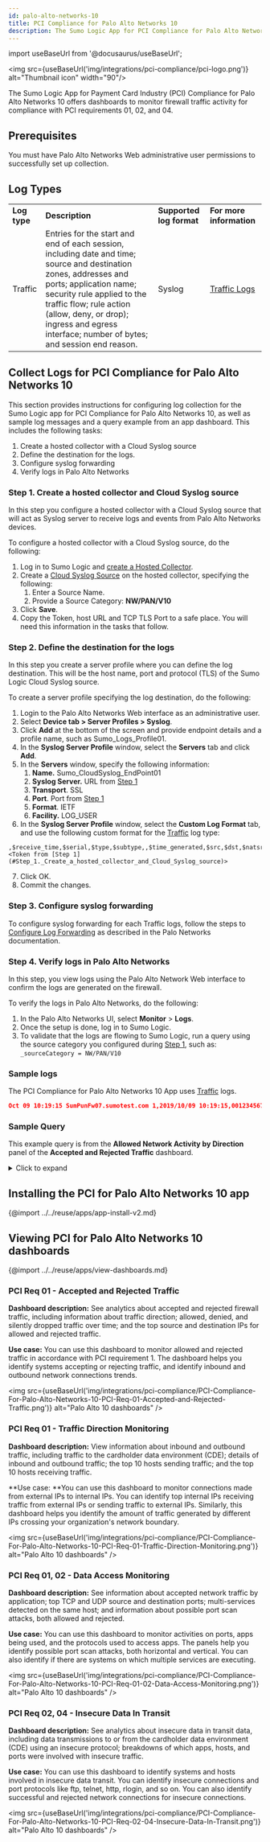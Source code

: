 ```yaml
---
id: palo-alto-networks-10
title: PCI Compliance for Palo Alto Networks 10
description: The Sumo Logic App for PCI Compliance for Palo Alto Networks 10 offers dashboards to monitor firewall traffic activity for compliance with PCI requirements 01, 02, and 04.
---
```


import useBaseUrl from '@docusaurus/useBaseUrl';

<img src={useBaseUrl('img/integrations/pci-compliance/pci-logo.png')} alt="Thumbnail icon" width="90"/>

The Sumo Logic App for Payment Card Industry (PCI) Compliance for Palo Alto Networks 10 offers dashboards to monitor firewall traffic activity for compliance with PCI requirements 01, 02, and 04.

## Prerequisites

You must have Palo Alto Networks Web administrative user permissions to successfully set up collection.

## Log Types

<table>
  <tr>
   <td><strong>Log type</strong>
   </td>
   <td><strong>Description</strong>
   </td>
   <td><strong>Supported log format</strong>
   </td>
   <td><strong>For more information</strong>
   </td>
  </tr>
  <tr>
   <td>Traffic
   </td>
   <td>Entries for the start and end of each session, including date and time; source and destination zones, addresses and ports; application name; security rule applied to the traffic flow; rule action (allow, deny, or drop); ingress and egress interface; number of bytes; and session end reason.
   </td>
   <td>Syslog
   </td>
   <td><a href="https://www.paloaltonetworks.com/documentation/80/pan-os/pan-os/monitoring/view-and-manage-logs/log-types-and-severity-levels/traffic-logs">Traffic Logs</a>
   </td>
  </tr>
</table>

## Collect Logs for PCI Compliance for Palo Alto Networks 10

This section provides instructions for configuring log collection for the Sumo Logic app for PCI Compliance for Palo Alto Networks 10, as well as sample log messages and a query example from an app dashboard. This includes the following tasks:

1. Create a hosted collector with a Cloud Syslog source
2. Define the destination for the logs.
3. Configure syslog forwarding
4. Verify logs in Palo Alto Networks

### Step 1. Create a hosted collector and Cloud Syslog source

In this step you configure a hosted collector with a Cloud Syslog source that will act as Syslog server to receive logs and events from Palo Alto Networks devices.

To configure a hosted collector with a Cloud Syslog source, do the following:

1. Log in to Sumo Logic and [create a Hosted Collector](/docs/send-data/hosted-collectors/configure-hosted-collector.md).
2. Create a [Cloud Syslog Source](/docs/send-data/hosted-collectors/cloud-syslog-source) on the hosted collector, specifying the following:
    1. Enter a Source Name.
    2. Provide a Source Category: **NW/PAN/V10**
3. Click **Save**.
4. Copy the Token, host URL and TCP TLS Port to a safe place. You will need this information in the tasks that follow.


### Step 2. Define the destination for the logs

In this step you create a server profile where you can define the log destination. This will be the host name, port and protocol (TLS) of the Sumo Logic Cloud Syslog source.

To create a server profile specifying  the log destination, do the following:

1.  Login to the Palo Alto Networks Web interface as an administrative user.
2. Select **Device tab > Server Profiles > Syslog**.
3. Click **Add** at the bottom of the screen and provide endpoint details and a profile name, such as Sumo_Logs_Profile01.
4. In the **Syslog Server Profile** window, select the **Servers** tab and click **Add**.
5. In the **Servers** window, specify the following information:
    1. **Name.** Sumo_CloudSyslog_EndPoint01
    2. **Syslog Server.** URL from [Step 1](#Step_1._Create_a_hosted_collector_and_Cloud_Syslog_source)
    3. **Transport**. SSL
    4. **Port**. Port from [Step 1](#Step_1._Create_a_hosted_collector_and_Cloud_Syslog_source)
    5. **Format**. IETF
    6. **Facility.** LOG_USER
6. In the **Syslog Server Profile** window, select the **Custom Log Format** tab, and use the following custom format for the [Traffic](https://docs.paloaltonetworks.com/pan-os/9-0/pan-os-admin/monitoring/use-syslog-for-monitoring/syslog-field-descriptions/traffic-log-fields.html) log type:
```
,$receive_time,$serial,$type,$subtype,,$time_generated,$src,$dst,$natsrc,$natdst,$rule,$srcuser,$dstuser,$app,$vsys,$from,$to,$inbound_if,$outbound_if,$logset,,$sessionid,$repeatcnt,$sport,$dport,$natsport,$natdport,$flags,$proto,$action,$bytes,$bytes_sent,$bytes_received,$packets,$start,$sec,$category,,$seqno,$actionflags,$srcloc,$dstloc,,$pkts_sent,$pkts_received,$session_end_reason,$dg_hier_level_1,$dg_hier_level_2,$dg_hier_level_3,$dg_hier_level_4,$vsys_name,$device_name,$action_source,$src_uuid,$dst_uuid,$tunnelid/$imsi,$monitortag/$imei,$parent_session_id,$parent_start_time,$tunnel,$assoc_id,$chunks,$chunks_sent,$chunks_received,$rule_uuid,$http2_connection <Token from [Step 1](#Step_1._Create_a_hosted_collector_and_Cloud_Syslog_source)>
```
7. Click OK.
8. Commit the changes.


### Step 3. Configure syslog forwarding


To configure syslog forwarding for each Traffic logs, follow the steps to [Configure Log Forwarding](https://docs.paloaltonetworks.com/pan-os/8-1/pan-os-admin/monitoring/configure-log-forwarding) as described in the Palo Networks documentation.


### Step 4. Verify logs in Palo Alto Networks

In this step, you view logs using the Palo Alto Network Web interface to confirm the logs are generated on the firewall.

To verify the logs in Palo Alto Networks, do the following:

1. In the Palo Alto Networks UI, select **Monitor** > **Logs**.
2. Once the setup is done, log in to Sumo Logic.
3. To validate that the logs are flowing to Sumo Logic, run a query using the source category you configured during [Step 1](#Step_1._Create_a_hosted_collector_and_Cloud_Syslog_source), such as:
`_sourceCategory = NW/PAN/V10`


### Sample logs

The PCI Compliance for Palo Alto Networks 10 App uses [Traffic](https://docs.paloaltonetworks.com/pan-os/9-0/pan-os-admin/monitoring/use-syslog-for-monitoring/syslog-field-descriptions/traffic-log-fields.html) logs.


```json
Oct 09 10:19:15 SumPunFw07.sumotest.com 1,2019/10/09 10:19:15,001234567890002,TRAFFIC,drop,2304,2019/10/09 10:19:15,209.118.103.150,160.177.222.249,0.0.0.0,0.0.0.0,InternalServer,,,not-applicable,vsys1,inside,z1-FW-Transit,ethernet1/2,,All traffic,2019/10/09 10:19:15,0,1,63712,443,0,0,0x0,udp,deny,60,60,0,1,2019/10/09 10:19:15,0,any,0,0123456789,0x0,Netherlands,10.0.0.0-10.255.255.255,0,1,0,policy-deny,0,0,0,0,,SumPunFw07,from-policy,,,0,,0,,N/A,0,0,0,0,1202585d-b4d5-5b4c-aaa2-d80d77ba456e,0
```



### Sample Query

This example query is from the **Allowed Network Activity by Direction** panel of the **Accepted and Rejected Traffic** dashboard.

<details><summary>Click to expand</summary>

```sql
_sourceCategory = Labs/PaloAltoNetworksv10 TRAFFIC allow
| csv _raw extract 1 as f1, 2 as Receive_Time, 3 as serialNum, \
4 as type, 5 as subtype, 6 as f2, 7 as LogGenerationTime, 8 as src_ip, \
9 as dest_ip, 10 as NAT_src_ip, 11 as NAT_dest_ip, 12 as ruleName, \
13 as src_user, 14 as dest_user, 15 as app, 16 as vsys, 17 as src_zone, \
18 as dest_zone, 19 as inbound_interface, 20 as outbound_interface, \
21 as LogAction, 22 as f3, 23 as SessonID, 24 as RepeatCount, \
25 as src_port, 26 as dest_port, 27 as NAT_src_port, 28 as NAT_dest_port, \
29 as flags, 30 as protocol, 31 as action, 32 as bytes, 33 as bytes_sent, \
34 as bytes_recv, 35 as Packets, 36 as StartTime, 37 as ElapsedTime, \
38 as Category, 39 as f4, 40 as seqNum, 41 as ActionFlags, 42 as src_Country, \
43 as dest_country, 44 as f5, 45 as pkts_sent, 46 as pkts_received, \
47 as session_end_reason, 48 as Device_Group_Hierarchy_l1, \
49 as Device_Group_Hierarchy_l2, 50 as Device_Group_Hierarchy_l3, \
51 as Device_Group_Hierarchy_l4, 52 as vsys_Name, 53 as DeviceName, \
54 as action_source, 55 as Source_VM_UUID, 56 as Destination_VM_UUID, \
57 as Tunnel_ID_IMSI, 58 as Monitor_Tag_IMEI, 59 as Parent_Session_ID, \
60 as parent_start_time, 61 as Tunnel, 62 as SCTP_Association_ID, \
63 as SCTP_Chunks, 64 as SCTP_Chunks_Sent, 65 as SCTP_Chunks_Received, \
66 as UUIDforrule, 67 as HTTP2Connection, 68 as AppFlapCount ,69 as PolicyID ,\
70 as LinkSwitches ,71 as SDWANCluster ,72 as SDWANDeviceType ,\
73 as SDWANClusterType ,74 as SDWANSite ,75 as DynamicUserGroupName ,\
76 as XFFAddress ,77 as SourceDeviceCategory ,78 as SourceDeviceProfile ,\
79 as SourceDeviceModel ,80 as SourceDeviceVendor ,81 as SourceDeviceOSFamily ,\
82 as SourceDeviceOSVersion ,83 as SourceHostname ,84 as SourceMACAddress ,\
85 as DestinationDeviceCategory ,86 as DestinationDeviceProfile ,\
87 as DestinationDeviceModel ,88 as DestinationDeviceVendor ,\
89 as DestinationDeviceOSFamily ,90 as DestinationDeviceOSVersion ,\
91 as DestinationHostname ,92 as DestinationMACAddress ,93 as ContainerID ,\
94 as PODNamespace ,95 as PODName ,96 as SourceExternalDynamicList ,\
97 as DestinationExternalDynamicList ,98 as HostID ,99 as UserDeviceSerialNumber ,100 as SourceDynamicAddressGroup ,101 as DestinationDynamicAddressGroup ,\
102 as SessionOwner ,103 as HighResolutionTimestamp ,104 as ASliceServiceType ,\
105 as ASliceDifferentiator
| where type = "TRAFFIC" and action="allow"
| where ((compareCIDRPrefix("172.16.0.0", src_ip, toInt(12)) or compareCIDRPrefix("192.168.0.0", src_ip, toInt(16)) or compareCIDRPrefix("10.0.0.0", src_ip, toInt(8)) and (!compareCIDRPrefix("172.16.0.0", dest_ip, toInt(12)) and !compareCIDRPrefix("192.168.0.0", dest_ip, toInt(16)) and !compareCIDRPrefix("10.0.0.0", dest_ip, toInt(8)))) or
(compareCIDRPrefix("172.16.0.0", dest_ip, toInt(12)) or compareCIDRPrefix("192.168.0.0", dest_ip, toInt(16)) or compareCIDRPrefix("10.0.0.0", dest_ip, toInt(8)) and (!compareCIDRPrefix("172.16.0.0", src_ip, toInt(12)) and !compareCIDRPrefix("192.168.0.0", src_ip, toInt(16)) and !compareCIDRPrefix("10.0.0.0", src_ip, toInt(8)))))
| if (compareCIDRPrefix("172.16.0.0", src_ip, toInt(12)) or compareCIDRPrefix("192.168.0.0", src_ip, toInt(16)) or compareCIDRPrefix("10.0.0.0", src_ip, toInt(8)), "outbound","inbound") as direction
| timeslice 5m
| count by _timeslice, direction | transpose row _timeslice column direction
```

</details>

## Installing the PCI for Palo Alto Networks 10 app

{@import ../../reuse/apps/app-install-v2.md}

## Viewing PCI for Palo Alto Networks 10 dashboards

{@import ../../reuse/apps/view-dashboards.md}

### PCI Req 01 - Accepted and Rejected Traffic

**Dashboard description:** See analytics about accepted and rejected firewall traffic, including information about traffic direction; allowed, denied, and silently dropped traffic over time; and the top source and destination IPs for allowed and rejected traffic.

**Use case:** You can use this dashboard to monitor allowed and rejected traffic in accordance with PCI requirement 1. The dashboard helps you identify systems accepting or rejecting traffic, and identify inbound and outbound network connections trends.

<img src={useBaseUrl('img/integrations/pci-compliance/PCI-Compliance-For-Palo-Alto-Networks-10-PCI-Req-01-Accepted-and-Rejected-Traffic.png')} alt="Palo Alto 10 dashboards" />


### PCI Req 01 - Traffic Direction Monitoring

**Dashboard description:** View information about inbound and outbound traffic, including traffic to the cardholder data environment (CDE); details of inbound and outbound traffic; the top 10 hosts sending traffic; and the top 10 hosts receiving traffic.

**Use case: **You can use this dashboard to monitor connections made from external IPs to internal IPs. You can identify top internal IPs receiving traffic from external IPs or sending traffic to external IPs. Similarly, this dashboard helps you identify the amount of traffic generated by different IPs crossing your organization's network boundary.

<img src={useBaseUrl('img/integrations/pci-compliance/PCI-Compliance-For-Palo-Alto-Networks-10-PCI-Req-01-Traffic-Direction-Monitoring.png')} alt="Palo Alto 10 dashboards" />


### PCI Req 01, 02 - Data Access Monitoring

**Dashboard description:** See information about accepted network traffic by application; top TCP and UDP source and destination ports; multi-services detected on the same host; and information about possible port scan attacks, both allowed and rejected.

**Use case:** You can use this dashboard to monitor activities on ports, apps being used, and the protocols used to access apps. The panels help you identify possible port scan attacks, both horizontal and vertical. You can also identify if there are systems on which multiple services are executing.

<img src={useBaseUrl('img/integrations/pci-compliance/PCI-Compliance-For-Palo-Alto-Networks-10-PCI-Req-01-02-Data-Access-Monitoring.png')} alt="Palo Alto 10 dashboards" />


### PCI Req 02, 04 - Insecure Data In Transit

**Dashboard description:** See analytics about insecure data in transit data, including data transmissions to or from the cardholder data environment (CDE) using an insecure protocol; breakdowns of which apps, hosts, and ports were involved with insecure traffic.   

**Use case:** You can use this dashboard to identify systems and hosts involved in insecure data transit. You can identify insecure connections and port protocols like ftp, telnet, http, rlogin, and so on. You can also identify successful and rejected network connections for insecure connections.


<img src={useBaseUrl('img/integrations/pci-compliance/PCI-Compliance-For-Palo-Alto-Networks-10-PCI-Req-02-04-Insecure-Data-In-Transit.png')} alt="Palo Alto 10 dashboards" />
